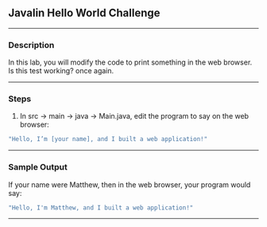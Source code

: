 <!--START_SECTION:cp-->
## Javalin Hello World Challenge
---
### Description
In this lab, you will modify the code to print something in the web browser. Is this test working? once again.

---
### Steps
1. In src -> main -> java -> Main.java, edit the program to say on the web browser:
```Java 
"Hello, I’m [your name], and I built a web application!"
```

---
### Sample Output

If your name were Matthew, then in the web browser, your program would say:
```Java 
"Hello, I'm Matthew, and I built a web application!"
```
---
<!--END_SECTION:cp-->